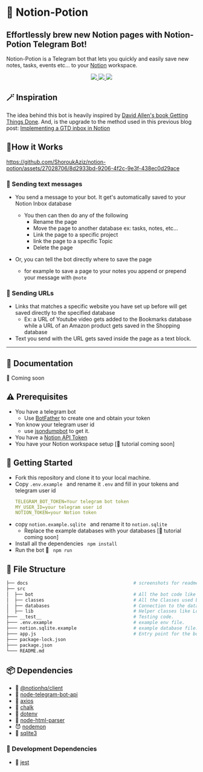 # 🧪 Notion-Potion

## Effortlessly brew new Notion pages with Notion-Potion Telegram Bot!

Notion-Potion is a Telegram bot that lets you quickly and easily save new notes, tasks, events etc... to your [Notion](https://notion.so) workspace.

<p align='center'>
<a href='https://nodejs.org/en/'> <img src='https://img.shields.io/badge/Made%20with-Node.js%20-success'> </a>
<a href='https://developers.notion.com/docs/getting-started'> <img src='https://img.shields.io/badge/Made%20with-Notion%20API%20-black'> </a>
<a href='https://github.com/yagop/node-telegram-bot-apid'> <img src='https://img.shields.io/badge/Made%20with-Telegram%20Bot%20API%20-blue'> </a>
</p>

## 🪄 Inspiration

The idea behind this bot is heavily inspired by [David Allen's book Getting Things Done](https://www.amazon.ca/Getting-Things-Done-Stress-Free-Productivity/dp/0143126563/). And, is the upgrade to the method used in this previous blog post: [Implementing a GTD inbox in Notion](https://blog.shorouk.dev/2021/10/gtd-inbox-in-notion/)

## 🔮How it Works

https://github.com/ShoroukAziz/notion-potion/assets/27028706/8d2933bd-9206-4f2c-9e3f-438ec0d29ace



### 💬 Sending text messages

- You send a message to your bot. It get's automatically saved to your Notion Inbox database

  - You then can then do any of the following
    - Rename the page
    - Move the page to another database ex: tasks, notes, etc...
    - Link the page to a specific project
    - link the page to a specific Topic
    - Delete the page

- Or, you can tell the bot directly where to save the page
  - for example to save a page to your notes you append or prepend your message with `@note `

### 🔗 Sending URLs

- Links that matches a specific website you have set up before will get saved directly to the specified database
  - Ex: a URL of Youtube video gets added to the Bookmarks database while a URL of an Amazon product gets saved in the Shopping database
- Text you send with the URL gets saved inside the page as a text block.

---

## 📃 Documentation

🚧 Coming soon

## ⚠️ Prerequisites

- You have a telegram bot
  - Use [BotFather](https://telegram.me/BotFather) to create one and obtain your token
- Yon know your telegram user id
  - use [jsondumpbot](https://telegram.me/jsondumpbot) to get it.
- You have a [Notion API Token](https://www.notion.so/my-integrations)
- You have your Notion workspace setup [🚧 tutorial coming soon]

## 🚀 Getting Started

- Fork this repository and clone it to your local machine.
- Copy <code>.env.example </code> and rename it <code>.env</code> and fill in your tokens and telegram user id
  ```YAML
  TELEGRAM_BOT_TOKEN=Your telegram bot token
  MY_USER_ID=your telegram user id
  NOTION_TOKEN=your Notion token
  ```
- copy <code>notion.example.sqlite </code> and rename it to <code>notion.sqlite </code>
  - Replace the example databases with your databases [🚧 tutorial coming soon]
- Install all the dependencies ` npm install`
- Run the bot 🥳 ` npm run`

## 🧱 File Structure

```sh
├── docs                                       # screenshots for readme
├── src
│  ├── bot                                     # All the bot code like the event handlers, keyboards, state, etc...
│  ├── classes                                 # All the Classes used by the bot
│  ├── databases                               # Connection to the database and all the data retrieval
│  ├── lib                                     # Helper classes like Logger and Util
├─── __test__                                  # Testing code.
├─── .env.example                              # example env file.
├─── notion.sqlite.example                     # example database file.
├─── app.js                                    # Entry point for the bot.
├─── package-lock.json
├─── package.json
└─── README.md
```

## 📦 Dependencies

- 🔳 [@notionhq/client](<[express.js](https://developers.notion.com/docs/getting-started)>)
- 🤖 [node-telegram-bot-api](https://github.com/yagop/node-telegram-bot-api)
- 📰 [axios](https://axios-http.com)
- 🎨 [chalk](https://github.com/chalk/chalk#readme)
- 🔐 [dotenv](https://github.com/motdotla/dotenv#readme)
- 📝 [node-html-parser](https://github.com/taoqf/node-fast-html-parser)
- 😈 [nodemon](https://nodemon.io)
- 📑 [sqlite3](https://github.com/TryGhost/node-sqlite3)

### 🧰 Development Dependencies

- 👢 [jest](https://jestjs.io/)
